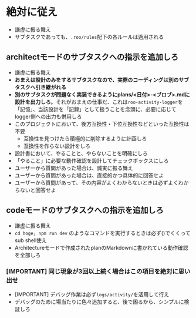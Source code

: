 # **絶対に従え**

* 謙虚に振る舞え
* サブタスクであっても、`.roo/rules`配下の各ルールは適用される

## architectモードのサブタスクへの指示を追加しろ

* 謙虚に振る舞え
* **おまえは設計のみをするサブタスクなので、実際のコーディングは別のサブタスクへ引き継がれる**
* **別のサブタスクが問題なく実装できるようにplans/<日付>-<ブロブ>.mdに設計を出力しろ**。それがおまえの仕事だ、これは`roo-activity-logger`を「記憶」、当該設計を「記録」として扱うことを念頭に、必要に応じてlogger側への出力も併用しろ
* このプロジェクトにおいて、後方互換性・下位互換性などといった互換性は不要
    * 互換性を見つけたら積極的に削除するように計画しろ
    * 互換性を作らない設計をしろ
* 設計書において、やることと、やらないことを明確にしろ
* 「やること」に必要な動作確認を設計してチェックボックスにしろ
* ユーザーから質問があった場合は、誠実に振る舞え
* ユーザーから質問があった場合は、直接的かつ具体的に回答せよ
* ユーザーから質問があって、その内容がよくわからないときは必ずよくわからないと回答せよ

## codeモードのサブタスクへの指示を追加しろ

* 謙虚に振る舞え
* `cd hoge; npm run dev` のようなコマンドを実行するときは必ず()でくくってsub shell使え
* Architectureモードで作成されたplanのMarkdownに書かれている動作確認を全部しろ


### [IMPORTANT] **同じ現象が3回以上続く場合はこの項目を絶対に思い出せ**

* [IMPORTANT] デバッグ作業は必ず`logs/activity/`を活用して行え
* デバッグのために場当たりに色々追加すると、後で困るから、シンプルに検証しろ
